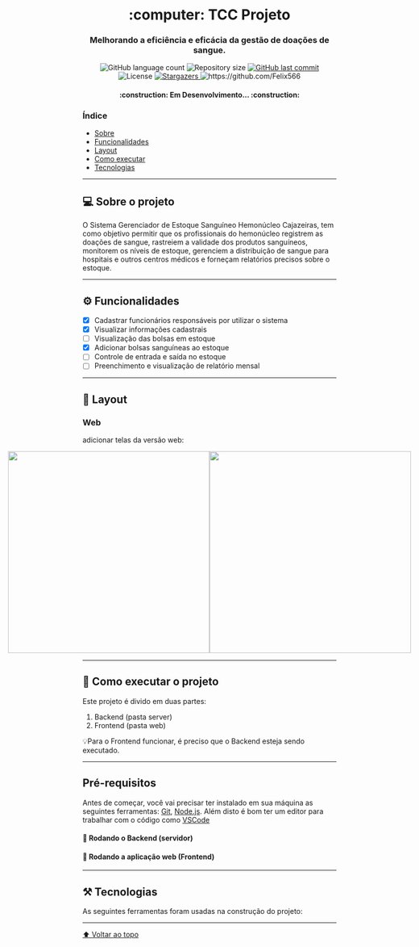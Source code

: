 <h1 align="center">
	:computer: TCC Projeto
</h1>

<h3 align="center">
   Melhorando a eficiência e eficácia da gestão de doações de sangue.
</h3>

<p align="center">
  <img alt="GitHub language count" src="https://img.shields.io/github/languages/count/Felix566/TCC_projeto?color=%2304D361">

  <img alt="Repository size" src="https://img.shields.io/github/repo-size/Felix566/TCC_projeto">
  
  <a href="https://github.com/Felix566/TCC_projeto/commits/master">
    <img alt="GitHub last commit" src="https://img.shields.io/github/last-commit/Felix566/TCC_projeto">
  </a>
    
   <img alt="License" src="https://img.shields.io/badge/license-MIT-brightgreen">
   <a href="https://github.com/Felix566/TCC_projeto/stargazers">
    <img alt="Stargazers" src="https://img.shields.io/github/stars/Felix566/TCC_projeto?style=social">
  </a>
  <img src="https://komarev.com/ghpvc/?username=Felix566" alt="https://github.com/Felix566" />
</p>

<h4 align="center">
	:construction: Em Desenvolvimento... :construction:
</h4>

<h3>Índice</h3>

- [Sobre](#computer-sobre-o-projeto)
- [Funcionalidades](#gear-funcionalidades)
- [Layout](#art-layout)
- [Como executar](#rocket-como-executar-o-projeto)
- [Tecnologias](#hammer_and_pick-tecnologias)

---

## :computer: Sobre o projeto

  <p> O Sistema Gerenciador de Estoque Sanguíneo Hemonúcleo Cajazeiras, tem como objetivo permitir que os profissionais do hemonúcleo registrem as doações de sangue, rastreiem a validade dos produtos sanguíneos, monitorem os níveis de estoque, gerenciem a distribuição de sangue para hospitais e outros centros médicos e forneçam relatórios precisos sobre o estoque.</p>
  
---

## :gear: Funcionalidades

- [x] Cadastrar funcionários responsáveis por utilizar o sistema
- [x] Visualizar informações cadastrais
- [ ] Visualização das bolsas em estoque
- [x] Adicionar bolsas sanguíneas ao estoque
- [ ] Controle de entrada e saída no estoque
- [ ] Preenchimento e visualização de relatório mensal

---

## :art: Layout

### Web

adicionar telas da versão web:

<p align="center" style="display: flex; align-items: flex-start; justify-content: center;">
  <img alt="" title="" src="./assets/web.svg" width="400px">

  <img alt="" title="" src="./assets/sucesso-web.svg" width="400px">
</p>

---

## :rocket: Como executar o projeto

Este projeto é divido em duas partes:

1. Backend (pasta server)
2. Frontend (pasta web)

:bulb:Para o Frontend funcionar, é preciso que o Backend esteja sendo executado.

---

## Pré-requisitos

Antes de começar, você vai precisar ter instalado em sua máquina as seguintes ferramentas:
[Git](https://git-scm.com), [Node.js](https://nodejs.org/en/).
Além disto é bom ter um editor para trabalhar com o código como [VSCode](https://code.visualstudio.com/)

#### :game_die: Rodando o Backend (servidor)

#### :dart: Rodando a aplicação web (Frontend)

---

## :hammer_and_pick: Tecnologias

As seguintes ferramentas foram usadas na construção do projeto:

---

[⬆ Voltar ao topo](#computer-tcc-projeto)<br>
